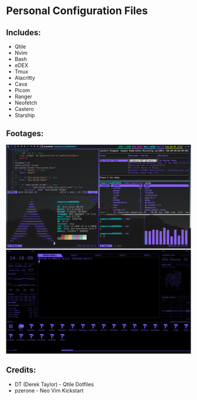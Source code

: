 # Personal Configuration Files
## Includes:
- Qtile
- Nvim
- Bash
- eDEX
- Tmux
- Alacritty
- Cava
- Picom
- Ranger
- Neofetch
- Castero
- Starship
## Footages:
![footage](https://github.com/janpstrunn/config-files/blob/main/footage.png)
![eDEX](https://github.com/janpstrunn/config-files/blob/main/eDEX.png)
## Credits:
- DT (Derek Taylor) - Qtile Dotfiles
- pzerone - Neo Vim Kickstart
